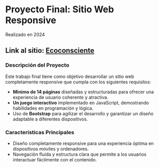 # Proyecto Final: Sitio Web Responsive
Realizado en 2024

## Link al sitio: [Ecoconsciente](https://victoriacabelloherrera.github.io/ecoconsciente.github.io/)

### Descripción del Proyecto
Este trabajo final tiene como objetivo desarrollar un sitio web completamente responsive que cumpla con los siguientes requisitos:

- **Mínimo de 14 páginas** diseñadas y estructuradas para ofrecer una experiencia de usuario coherente y atractiva.
- **Un juego interactivo** implementado en JavaScript, demostrando habilidades en programación y lógica.
- Uso de **Bootstrap** para agilizar el desarrollo y garantizar un diseño adaptable a diferentes dispositivos.

### Características Principales
- Diseño completamente responsive para una experiencia óptima en dispositivos móviles y ordenadores.
- Navegación fluida y estructura clara que permite a los usuarios interactuar fácilmente con el contenido.

